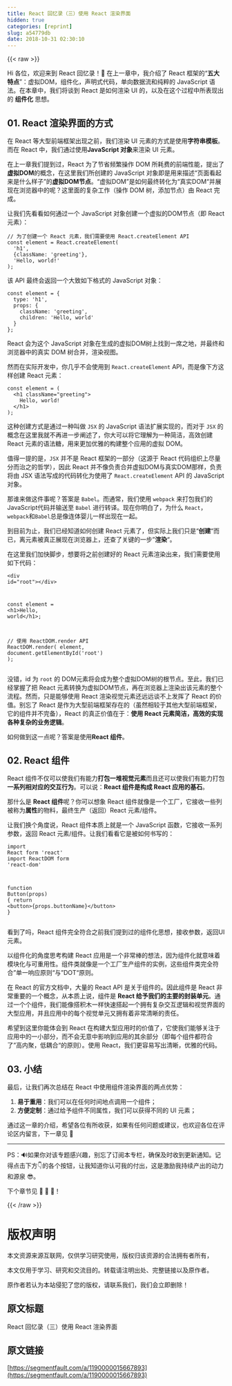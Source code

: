 ```yaml
---
title: React 回忆录（三）使用 React 渲染界面
hidden: true
categories: [reprint]
slug: a54779db
date: 2018-10-31 02:30:10
---
```


{{< raw >}}
<p>Hi &#x5404;&#x4F4D;&#xFF0C;&#x6B22;&#x8FCE;&#x6765;&#x5230; React &#x56DE;&#x5FC6;&#x5F55;&#xFF01;&#x1F44B; &#x5728;&#x4E0A;&#x4E00;&#x7AE0;&#x4E2D;&#xFF0C;&#x6211;&#x4ECB;&#x7ECD;&#x4E86; React &#x6846;&#x67B6;&#x7684;&#x201C;<strong>&#x4E94;&#x5927;&#x7279;&#x70B9;</strong>&#x201D;&#xFF1A;&#x865A;&#x62DF;DOM&#xFF0C;&#x7EC4;&#x4EF6;&#x5316;&#xFF0C;&#x58F0;&#x660E;&#x5F0F;&#x4EE3;&#x7801;&#xFF0C;&#x5355;&#x5411;&#x6570;&#x636E;&#x6D41;&#x548C;&#x7EAF;&#x7CB9;&#x7684; JavaScript &#x8BED;&#x6CD5;&#x3002;&#x5728;&#x672C;&#x7AE0;&#x4E2D;&#xFF0C;&#x6211;&#x4EEC;&#x5C06;&#x8C08;&#x5230; React &#x662F;&#x5982;&#x4F55;&#x6E32;&#x67D3; UI &#x7684;&#xFF0C;&#x4EE5;&#x53CA;&#x5728;&#x8FD9;&#x4E2A;&#x8FC7;&#x7A0B;&#x4E2D;&#x6240;&#x8868;&#x73B0;&#x51FA;&#x7684; <strong>&#x7EC4;&#x4EF6;&#x5316;</strong> &#x601D;&#x60F3;&#x3002;</p><h2 id="articleHeader0">01. React &#x6E32;&#x67D3;&#x754C;&#x9762;&#x7684;&#x65B9;&#x5F0F;</h2><p>&#x5728; React &#x7B49;&#x5927;&#x578B;&#x524D;&#x7AEF;&#x6846;&#x67B6;&#x51FA;&#x73B0;&#x4E4B;&#x524D;&#xFF0C;&#x6211;&#x4EEC;&#x6E32;&#x67D3; UI &#x5143;&#x7D20;&#x7684;&#x65B9;&#x5F0F;&#x662F;&#x4F7F;&#x7528;<strong>&#x5B57;&#x7B26;&#x4E32;&#x6A21;&#x677F;</strong>&#x3002;&#x800C;&#x5728; React &#x4E2D;&#xFF0C;&#x6211;&#x4EEC;&#x901A;&#x8FC7;&#x4F7F;&#x7528;<strong>JavaScript &#x5BF9;&#x8C61;</strong>&#x6765;&#x6E32;&#x67D3; UI &#x5143;&#x7D20;&#x3002;</p><p>&#x5728;&#x4E0A;&#x4E00;&#x7AE0;&#x6211;&#x4EEC;&#x63D0;&#x5230;&#x8FC7;&#xFF0C;React &#x4E3A;&#x4E86;&#x8282;&#x7701;&#x9891;&#x7E41;&#x64CD;&#x4F5C; DOM &#x6240;&#x8017;&#x8D39;&#x7684;&#x524D;&#x7AEF;&#x6027;&#x80FD;&#xFF0C;&#x63D0;&#x51FA;&#x4E86;<strong>&#x865A;&#x62DF;DOM</strong>&#x7684;&#x6982;&#x5FF5;&#xFF0C;&#x5728;&#x8FD9;&#x91CC;&#x6211;&#x4EEC;&#x6240;&#x521B;&#x5EFA;&#x7684; JavaScript &#x5BF9;&#x8C61;&#x5373;&#x662F;&#x7528;&#x6765;&#x63CF;&#x8FF0;&#x201C;&#x9875;&#x9762;&#x770B;&#x8D77;&#x6765;&#x662F;&#x4EC0;&#x4E48;&#x6837;&#x5B50;&#x201D;&#x7684;<strong>&#x865A;&#x62DF;DOM&#x8282;&#x70B9;</strong>&#x3002;&#x201C;&#x865A;&#x62DF;DOM&#x201D;&#x662F;&#x5982;&#x4F55;&#x6700;&#x7EC8;&#x8F6C;&#x5316;&#x4E3A;&#x201C;&#x771F;&#x5B9E;DOM&#x201C;&#x5E76;&#x5C55;&#x73B0;&#x5728;&#x6D4F;&#x89C8;&#x5668;&#x4E2D;&#x7684;&#x5462;&#xFF1F;&#x8FD9;&#x91CC;&#x9762;&#x7684;&#x590D;&#x6742;&#x5DE5;&#x4F5C;&#xFF08;&#x64CD;&#x4F5C; DOM &#x6811;&#xFF0C;&#x6DFB;&#x52A0;&#x8282;&#x70B9;&#xFF09;&#x7531; React &#x5B8C;&#x6210;&#x3002;</p><p>&#x8BA9;&#x6211;&#x4EEC;&#x5148;&#x770B;&#x770B;&#x5982;&#x4F55;&#x901A;&#x8FC7;&#x4E00;&#x4E2A; JavaScript &#x5BF9;&#x8C61;&#x521B;&#x5EFA;&#x4E00;&#x4E2A;&#x865A;&#x62DF;&#x7684;DOM&#x8282;&#x70B9;&#xFF08;&#x5373; React &#x5143;&#x7D20;&#xFF09;&#xFF1A;</p><div class="widget-codetool" style="display:none"><div class="widget-codetool--inner"><span class="selectCode code-tool" data-toggle="tooltip" data-placement="top" title="" data-original-title="&#x5168;&#x9009;"></span> <span type="button" class="copyCode code-tool" data-toggle="tooltip" data-placement="top" data-clipboard-text="// &#x4E3A;&#x4E86;&#x521B;&#x5EFA;&#x4E00;&#x4E2A; React &#x5143;&#x7D20;&#xFF0C;&#x6211;&#x4EEC;&#x9700;&#x8981;&#x4F7F;&#x7528; React.createElement API
const element = React.createElement(
  &apos;h1&apos;,
  {className: &apos;greeting&apos;},
  &apos;Hello, world!&apos;
);" title="" data-original-title="&#x590D;&#x5236;"></span> <span type="button" class="saveToNote code-tool" data-toggle="tooltip" data-placement="top" title="" data-original-title="&#x653E;&#x8FDB;&#x7B14;&#x8BB0;"></span></div></div><pre class="hljs actionscript"><code><span class="hljs-comment">// &#x4E3A;&#x4E86;&#x521B;&#x5EFA;&#x4E00;&#x4E2A; React &#x5143;&#x7D20;&#xFF0C;&#x6211;&#x4EEC;&#x9700;&#x8981;&#x4F7F;&#x7528; React.createElement API</span>
<span class="hljs-keyword">const</span> element = React.createElement(
  <span class="hljs-string">&apos;h1&apos;</span>,
  {className: <span class="hljs-string">&apos;greeting&apos;</span>},
  <span class="hljs-string">&apos;Hello, world!&apos;</span>
);</code></pre><p>&#x8BE5; API &#x6700;&#x7EC8;&#x4F1A;&#x8FD4;&#x56DE;&#x4E00;&#x4E2A;&#x5927;&#x81F4;&#x5982;&#x4E0B;&#x683C;&#x5F0F;&#x7684; JavaScript &#x5BF9;&#x8C61;&#xFF1A;</p><div class="widget-codetool" style="display:none"><div class="widget-codetool--inner"><span class="selectCode code-tool" data-toggle="tooltip" data-placement="top" title="" data-original-title="&#x5168;&#x9009;"></span> <span type="button" class="copyCode code-tool" data-toggle="tooltip" data-placement="top" data-clipboard-text="const element = {
  type: &apos;h1&apos;,
  props: {
    className: &apos;greeting&apos;,
    children: &apos;Hello, world&apos;
  }
};" title="" data-original-title="&#x590D;&#x5236;"></span> <span type="button" class="saveToNote code-tool" data-toggle="tooltip" data-placement="top" title="" data-original-title="&#x653E;&#x8FDB;&#x7B14;&#x8BB0;"></span></div></div><pre class="hljs xquery"><code>const <span class="hljs-literal">element</span> = {
  type: <span class="hljs-string">&apos;h1&apos;</span>,
  props: {
    className: <span class="hljs-string">&apos;greeting&apos;</span>,
    children: <span class="hljs-string">&apos;Hello, world&apos;</span>
  }
};</code></pre><p>React &#x4F1A;&#x4E3A;&#x8FD9;&#x4E2A; JavaScript &#x5BF9;&#x8C61;&#x5728;&#x751F;&#x6210;&#x7684;&#x865A;&#x62DF;DOM&#x6811;&#x4E0A;&#x627E;&#x5230;&#x4E00;&#x5E2D;&#x4E4B;&#x5730;&#xFF0C;&#x5E76;&#x6700;&#x7EC8;&#x548C;&#x6D4F;&#x89C8;&#x5668;&#x4E2D;&#x7684;&#x771F;&#x5B9E; DOM &#x6811;&#x5408;&#x5E76;&#xFF0C;&#x6E32;&#x67D3;&#x89C6;&#x56FE;&#x3002;</p><p>&#x7136;&#x800C;&#x5728;&#x5B9E;&#x9645;&#x5F00;&#x53D1;&#x4E2D;&#xFF0C;&#x4F60;&#x51E0;&#x4E4E;&#x4E0D;&#x4F1A;&#x4F7F;&#x7528;&#x5230; <code>React.createElement</code> API&#xFF0C;&#x800C;&#x662F;&#x50CF;&#x4E0B;&#x65B9;&#x8FD9;&#x6837;&#x521B;&#x5EFA; React &#x5143;&#x7D20;&#xFF1A;</p><div class="widget-codetool" style="display:none"><div class="widget-codetool--inner"><span class="selectCode code-tool" data-toggle="tooltip" data-placement="top" title="" data-original-title="&#x5168;&#x9009;"></span> <span type="button" class="copyCode code-tool" data-toggle="tooltip" data-placement="top" data-clipboard-text="const element = (
  &lt;h1 className=&quot;greeting&quot;&gt;
    Hello, world!
  &lt;/h1&gt;
);" title="" data-original-title="&#x590D;&#x5236;"></span> <span type="button" class="saveToNote code-tool" data-toggle="tooltip" data-placement="top" title="" data-original-title="&#x653E;&#x8FDB;&#x7B14;&#x8BB0;"></span></div></div><pre class="hljs javascript"><code><span class="hljs-keyword">const</span> element = (
  <span class="xml"><span class="hljs-tag">&lt;<span class="hljs-name">h1</span> <span class="hljs-attr">className</span>=<span class="hljs-string">&quot;greeting&quot;</span>&gt;</span>
    Hello, world!
  <span class="hljs-tag">&lt;/<span class="hljs-name">h1</span>&gt;</span></span>
);</code></pre><p>&#x8FD9;&#x79CD;&#x521B;&#x5EFA;&#x65B9;&#x5F0F;&#x662F;&#x901A;&#x8FC7;&#x4E00;&#x79CD;&#x53EB;&#x505A; <code>JSX</code> &#x7684; JavaScript &#x8BED;&#x6CD5;&#x6269;&#x5C55;&#x5B9E;&#x73B0;&#x7684;&#xFF0C;&#x800C;&#x5BF9;&#x4E8E; <code>JSX</code> &#x7684;&#x6982;&#x5FF5;&#x5728;&#x8FD9;&#x91CC;&#x6211;&#x5C31;&#x4E0D;&#x518D;&#x8FDB;&#x4E00;&#x6B65;&#x9610;&#x8FF0;&#x4E86;&#xFF0C;&#x4F60;&#x5927;&#x53EF;&#x4EE5;&#x5C06;&#x5B83;&#x7406;&#x89E3;&#x4E3A;&#x4E00;&#x79CD;&#x7B80;&#x6D01;&#xFF0C;&#x9AD8;&#x6548;&#x521B;&#x5EFA; React &#x5143;&#x7D20;&#x7684;&#x8BED;&#x6CD5;&#x7CD6;&#xFF0C;&#x7528;&#x6765;&#x66F4;&#x52A0;&#x4F18;&#x96C5;&#x7684;&#x6784;&#x5EFA;&#x6574;&#x4E2A;&#x5E94;&#x7528;&#x7684;&#x865A;&#x62DF; DOM&#x3002;</p><p>&#x503C;&#x5F97;&#x4E00;&#x63D0;&#x7684;&#x662F;&#xFF0C;<code>JSX</code> &#x5E76;&#x4E0D;&#x662F; React &#x6846;&#x67B6;&#x7684;&#x4E00;&#x90E8;&#x5206;&#xFF08;&#x8FD9;&#x6E90;&#x4E8E; React &#x4EE3;&#x7801;&#x7EC4;&#x7EC7;&#x4E0A;&#x5C3D;&#x91CF;&#x5206;&#x800C;&#x6CBB;&#x4E4B;&#x7684;&#x54F2;&#x5B66;&#xFF09;&#xFF0C;&#x56E0;&#x6B64; React &#x5E76;&#x4E0D;&#x50CF;&#x8D1F;&#x8D23;&#x5408;&#x5E76;&#x865A;&#x62DF;DOM&#x4E0E;&#x771F;&#x5B9E;DOM&#x90A3;&#x6837;&#xFF0C;&#x8D1F;&#x8D23;&#x5C06;&#x7531; JSX &#x8BED;&#x6CD5;&#x5199;&#x6210;&#x7684;&#x4EE3;&#x7801;&#x8F6C;&#x5316;&#x4E3A;&#x4F7F;&#x7528;&#x4E86; <code>React.createElement</code> API &#x7684; JavaScript &#x5BF9;&#x8C61;&#x3002;</p><p>&#x90A3;&#x8C01;&#x6765;&#x505A;&#x8FD9;&#x4EF6;&#x4E8B;&#x5462;&#xFF1F;&#x7B54;&#x6848;&#x662F; <code>Babel</code>&#x3002;&#x800C;&#x901A;&#x5E38;&#xFF0C;&#x6211;&#x4EEC;&#x4F7F;&#x7528; <code>webpack</code> &#x6765;&#x6253;&#x5305;&#x6211;&#x4EEC;&#x7684; JavaScript&#x4EE3;&#x7801;&#x5E76;&#x8F93;&#x9001;&#x81F3; <code>Babel</code> &#x8FDB;&#x884C;&#x8F6C;&#x8BD1;&#x3002;&#x73B0;&#x5728;&#x4F60;&#x660E;&#x767D;&#x4E86;&#xFF0C;&#x4E3A;&#x4EC0;&#x4E48; <code>React</code>&#xFF0C;<code>webpack</code>&#x548C;<code>Babel</code>&#x603B;&#x662F;&#x50CF;&#x8FDE;&#x4F53;&#x5A74;&#x513F;&#x4E00;&#x6837;&#x51FA;&#x73B0;&#x5728;&#x4E00;&#x8D77;&#x3002;</p><p>&#x5230;&#x76EE;&#x524D;&#x4E3A;&#x6B62;&#xFF0C;&#x6211;&#x4EEC;&#x5DF2;&#x7ECF;&#x77E5;&#x9053;&#x5982;&#x4F55;&#x521B;&#x5EFA; React &#x5143;&#x7D20;&#x4E86;&#xFF0C;&#x4F46;&#x5B9E;&#x9645;&#x4E0A;&#x6211;&#x4EEC;&#x53EA;&#x662F;&#x201C;<strong>&#x521B;&#x5EFA;</strong>&#x201C;&#x800C;&#x5DF2;&#xFF0C;&#x79BB;&#x5143;&#x7D20;&#x88AB;&#x771F;&#x6B63;&#x5C55;&#x73B0;&#x5728;&#x6D4F;&#x89C8;&#x5668;&#x4E0A;&#xFF0C;&#x8FD8;&#x67E5;&#x4E86;&#x5173;&#x952E;&#x7684;&#x4E00;&#x6B65;&#x201D;<strong>&#x6E32;&#x67D3;</strong>&#x201C;&#x3002;</p><p>&#x5728;&#x8FD9;&#x91CC;&#x6211;&#x4EEC;&#x52A0;&#x5FEB;&#x811A;&#x6B65;&#xFF0C;&#x60F3;&#x8981;&#x5C06;&#x4E4B;&#x524D;&#x521B;&#x5EFA;&#x597D;&#x7684; React &#x5143;&#x7D20;&#x6E32;&#x67D3;&#x51FA;&#x6765;&#xFF0C;&#x6211;&#x4EEC;&#x9700;&#x8981;&#x4F7F;&#x7528;&#x5982;&#x4E0B;&#x4EE3;&#x7801;&#xFF1A;</p><div class="widget-codetool" style="display:none"><div class="widget-codetool--inner"><span class="selectCode code-tool" data-toggle="tooltip" data-placement="top" title="" data-original-title="&#x5168;&#x9009;"></span> <span type="button" class="copyCode code-tool" data-toggle="tooltip" data-placement="top" data-clipboard-text="&lt;div id=&quot;root&quot;&gt;&lt;/div&gt;

const element = &lt;h1&gt;Hello, world&lt;/h1&gt;;

// &#x4F7F;&#x7528; ReactDOM.render API
ReactDOM.render(
  element,
  document.getElementById(&apos;root&apos;)
);" title="" data-original-title="&#x590D;&#x5236;"></span> <span type="button" class="saveToNote code-tool" data-toggle="tooltip" data-placement="top" title="" data-original-title="&#x653E;&#x8FDB;&#x7B14;&#x8BB0;"></span></div></div><pre class="hljs javascript"><code>&lt;div id=<span class="hljs-string">&quot;root&quot;</span>&gt;<span class="xml"><span class="hljs-tag">&lt;/<span class="hljs-name">div</span>&gt;</span></span>

<span class="hljs-keyword">const</span> element = <span class="xml"><span class="hljs-tag">&lt;<span class="hljs-name">h1</span>&gt;</span>Hello, world<span class="hljs-tag">&lt;/<span class="hljs-name">h1</span>&gt;</span></span>;

<span class="hljs-comment">// &#x4F7F;&#x7528; ReactDOM.render API</span>
ReactDOM.render(
  element,
  <span class="hljs-built_in">document</span>.getElementById(<span class="hljs-string">&apos;root&apos;</span>)
);</code></pre><p>&#x6CA1;&#x9519;&#xFF0C;id &#x4E3A; <code>root</code> &#x7684; DOM&#x5143;&#x7D20;&#x5C06;&#x4F1A;&#x6210;&#x4E3A;&#x6574;&#x4E2A;&#x865A;&#x62DF;DOM&#x6811;&#x7684;&#x6839;&#x8282;&#x70B9;&#x3002;&#x81F3;&#x6B64;&#xFF0C;&#x6211;&#x4EEC;&#x5DF2;&#x7ECF;&#x638C;&#x63E1;&#x4E86;&#x628A; React &#x5143;&#x7D20;&#x8F6C;&#x6362;&#x4E3A;&#x865A;&#x62DF;DOM&#x8282;&#x70B9;&#xFF0C;&#x518D;&#x5728;&#x6D4F;&#x89C8;&#x5668;&#x4E0A;&#x6E32;&#x67D3;&#x51FA;&#x8BE5;&#x5143;&#x7D20;&#x7684;&#x6574;&#x4E2A;&#x6D41;&#x7A0B;&#x3002;&#x7136;&#x800C;&#xFF0C;&#x53EA;&#x662F;&#x80FD;&#x591F;&#x4F7F;&#x7528; React &#x6E32;&#x67D3;&#x89C6;&#x89C9;&#x5143;&#x7D20;&#x8FD8;&#x8FDC;&#x8FDC;&#x8C08;&#x4E0D;&#x4E0A;&#x53D1;&#x6325;&#x4E86; React &#x7684;&#x4EF7;&#x503C;&#x3002;&#x522B;&#x5FD8;&#x4E86; React &#x662F;&#x4F5C;&#x4E3A;&#x5927;&#x578B;&#x524D;&#x7AEF;&#x6846;&#x67B6;&#x5B58;&#x5728;&#x7684;&#xFF08;&#x867D;&#x7136;&#x76F8;&#x8F83;&#x4E8E;&#x5176;&#x4ED6;&#x5927;&#x578B;&#x524D;&#x7AEF;&#x6846;&#x67B6;&#xFF0C;&#x5B83;&#x7684;&#x7EC4;&#x4EF6;&#x5E76;&#x4E0D;&#x5B8C;&#x5907;&#xFF09;&#xFF0C;React &#x7684;&#x771F;&#x6B63;&#x4EF7;&#x503C;&#x5728;&#x4E8E;&#xFF1A;<strong>&#x4F7F;&#x7528; React &#x5143;&#x7D20;&#x7B80;&#x6D01;&#xFF0C;&#x9AD8;&#x6548;&#x7684;&#x5B9E;&#x73B0;&#x5404;&#x79CD;&#x590D;&#x6742;&#x7684;&#x4E1A;&#x52A1;&#x903B;&#x8F91;</strong>&#x3002;</p><p>&#x5982;&#x4F55;&#x505A;&#x5230;&#x8FD9;&#x4E00;&#x70B9;&#x5462;&#xFF1F;&#x7B54;&#x6848;&#x662F;&#x4F7F;&#x7528;<strong>React &#x7EC4;&#x4EF6;</strong>&#x3002;</p><h2 id="articleHeader1">02. React &#x7EC4;&#x4EF6;</h2><p>React &#x7EC4;&#x4EF6;&#x4E0D;&#x4EC5;&#x53EF;&#x4EE5;&#x4F7F;&#x6211;&#x4EEC;&#x6709;&#x80FD;&#x529B;<strong>&#x6253;&#x5305;&#x4E00;&#x5806;&#x89C6;&#x89C9;&#x5143;&#x7D20;</strong>&#x800C;&#x4E14;&#x8FD8;&#x53EF;&#x4EE5;&#x4F7F;&#x6211;&#x4EEC;&#x6709;&#x80FD;&#x529B;&#x6253;&#x5305;<strong>&#x4E00;&#x7CFB;&#x5217;&#x76F8;&#x5BF9;&#x5E94;&#x7684;&#x4EA4;&#x4E92;&#x884C;&#x4E3A;</strong>&#x3002;&#x53EF;&#x4EE5;&#x8BF4;&#xFF1A;<strong>React &#x7EC4;&#x4EF6;&#x662F;&#x6784;&#x6210; React &#x5E94;&#x7528;&#x7684;&#x57FA;&#x77F3;</strong>&#x3002;</p><p>&#x90A3;&#x4EC0;&#x4E48;&#x662F; <strong>React &#x7EC4;&#x4EF6;</strong>&#x5462;&#xFF1F;&#x4F60;&#x53EF;&#x4EE5;&#x60F3;&#x8C61; React &#x7EC4;&#x4EF6;&#x5C31;&#x50CF;&#x662F;&#x4E00;&#x4E2A;&#x5DE5;&#x5382;&#xFF0C;&#x5B83;&#x63A5;&#x6536;&#x4E00;&#x4E9B;&#x5217;&#x88AB;&#x79F0;&#x4E3A;<strong>&#x5C5E;&#x6027;</strong>&#x7684;&#x7269;&#x6599;&#xFF0C;&#x6700;&#x7EC8;&#x751F;&#x4EA7;&#xFF08;&#x8FD4;&#x56DE;&#xFF09;React &#x5143;&#x7D20;/&#x7EC4;&#x4EF6;&#x3002;</p><p>&#x8BA9;&#x6211;&#x4EEC;&#x6362;&#x4E2A;&#x89D2;&#x5EA6;&#x8BF4;&#xFF0C;React &#x7EC4;&#x4EF6;&#x672C;&#x8D28;&#x4E0A;&#x5C31;&#x662F;&#x4E00;&#x4E2A; JavaScript &#x51FD;&#x6570;&#xFF0C;&#x5B83;&#x63A5;&#x6536;&#x4E00;&#x7CFB;&#x5217;&#x53C2;&#x6570;&#xFF0C;&#x8FD4;&#x56DE; React &#x5143;&#x7D20;/&#x7EC4;&#x4EF6;&#x3002;&#x8BA9;&#x6211;&#x4EEC;&#x770B;&#x770B;&#x5B83;&#x662F;&#x88AB;&#x5982;&#x4F55;&#x4E66;&#x5199;&#x7684;&#xFF1A;</p><div class="widget-codetool" style="display:none"><div class="widget-codetool--inner"><span class="selectCode code-tool" data-toggle="tooltip" data-placement="top" title="" data-original-title="&#x5168;&#x9009;"></span> <span type="button" class="copyCode code-tool" data-toggle="tooltip" data-placement="top" data-clipboard-text="import React form &apos;react&apos;
import ReactDOM form &apos;react-dom&apos;

function Button(props) {
    return &lt;button&gt;{props.buttonName}&lt;/button&gt;
}" title="" data-original-title="&#x590D;&#x5236;"></span> <span type="button" class="saveToNote code-tool" data-toggle="tooltip" data-placement="top" title="" data-original-title="&#x653E;&#x8FDB;&#x7B14;&#x8BB0;"></span></div></div><pre class="hljs javascript"><code><span class="hljs-keyword">import</span> React form <span class="hljs-string">&apos;react&apos;</span>
<span class="hljs-keyword">import</span> ReactDOM form <span class="hljs-string">&apos;react-dom&apos;</span>

<span class="hljs-function"><span class="hljs-keyword">function</span> <span class="hljs-title">Button</span>(<span class="hljs-params">props</span>) </span>{
    <span class="hljs-keyword">return</span> <span class="xml"><span class="hljs-tag">&lt;<span class="hljs-name">button</span>&gt;</span>{props.buttonName}<span class="hljs-tag">&lt;/<span class="hljs-name">button</span>&gt;</span></span>
}</code></pre><p>&#x770B;&#x5230;&#x4E86;&#x5417;&#xFF0C;React &#x7EC4;&#x4EF6;&#x5B8C;&#x5168;&#x7B26;&#x5408;&#x4E4B;&#x524D;&#x6211;&#x4EEC;&#x63D0;&#x5230;&#x8FC7;&#x7684;&#x7EC4;&#x4EF6;&#x5316;&#x601D;&#x60F3;&#xFF0C;&#x63A5;&#x6536;&#x53C2;&#x6570;&#xFF0C;&#x8FD4;&#x56DE;UI&#x5143;&#x7D20;&#x3002;</p><p>&#x4EE5;&#x7EC4;&#x4EF6;&#x5316;&#x7684;&#x89D2;&#x5EA6;&#x601D;&#x8003;&#x6784;&#x5EFA; React &#x5E94;&#x7528;&#x662F;&#x4E00;&#x4E2A;&#x975E;&#x5E38;&#x68D2;&#x7684;&#x60F3;&#x6CD5;&#xFF0C;&#x56E0;&#x4E3A;&#x7EC4;&#x4EF6;&#x5316;&#x5C31;&#x610F;&#x5473;&#x7740;&#x6A21;&#x5757;&#x5316;&#x4E0E;&#x53EF;&#x91CD;&#x7528;&#x6027;&#x3002;&#x7EC4;&#x4EF6;&#x7C7B;&#x5C31;&#x50CF;&#x662F;&#x4E00;&#x4E2A;&#x5DE5;&#x5382;&#x751F;&#x4EA7;&#x7EC4;&#x4EF6;&#x7684;&#x5B9E;&#x4F8B;&#xFF0C;&#x8FD9;&#x4E9B;&#x7EC4;&#x4EF6;&#x7C7B;&#x5B8C;&#x5168;&#x7B26;&#x5408;&#x201D;&#x5355;&#x4E00;&#x54CD;&#x5E94;&#x539F;&#x5219;&#x201C;&#x4E0E;&#x201D;DOT&#x201C;&#x539F;&#x5219;&#x3002;</p><p>&#x5728; React &#x7684;&#x5B98;&#x65B9;&#x6587;&#x6863;&#x4E2D;&#xFF0C;&#x5927;&#x91CF;&#x7684; React API &#x662F;&#x5173;&#x4E8E;&#x7EC4;&#x4EF6;&#x7684;&#x3002;&#x56E0;&#x6B64;&#x7EC4;&#x4EF6;&#x662F; React &#x975E;&#x5E38;&#x91CD;&#x8981;&#x7684;&#x4E00;&#x4E2A;&#x6982;&#x5FF5;&#xFF0C;&#x4ECE;&#x672C;&#x8D28;&#x4E0A;&#x8BF4;&#xFF0C;&#x7EC4;&#x4EF6;&#x662F; <strong>React &#x7ED9;&#x4E88;&#x6211;&#x4EEC;&#x7684;&#x4E3B;&#x8981;&#x7684;&#x5C01;&#x88C5;&#x5355;&#x5143;</strong>&#x3002;&#x901A;&#x8FC7;&#x4E00;&#x4E2A;&#x4E2A;&#x7EC4;&#x4EF6;&#xFF0C;&#x6211;&#x4EEC;&#x80FD;&#x50CF;&#x642D;&#x79EF;&#x6728;&#x4E00;&#x6837;&#x5FEB;&#x901F;&#x642D;&#x8D77;&#x4E00;&#x4E2A;&#x62E5;&#x6709;&#x590D;&#x6742;&#x4EA4;&#x4E92;&#x903B;&#x8F91;&#x548C;&#x89C6;&#x89C9;&#x754C;&#x9762;&#x7684;&#x5927;&#x578B;&#x5E94;&#x7528;&#xFF0C;&#x5E76;&#x4E14;&#x5E94;&#x7528;&#x4E2D;&#x7684;&#x6BCF;&#x4E2A;&#x89C6;&#x89C9;&#x5355;&#x5143;&#x53C8;&#x62E5;&#x6709;&#x7740;&#x975E;&#x5E38;&#x6E05;&#x6670;&#x7684;&#x8D23;&#x4EFB;&#x3002;</p><p>&#x5E0C;&#x671B;&#x5230;&#x8FD9;&#x91CC;&#x4F60;&#x80FD;&#x4F53;&#x4F1A;&#x5230; React &#x5728;&#x6784;&#x5EFA;&#x5927;&#x578B;&#x5E94;&#x7528;&#x65F6;&#x7684;&#x4EF7;&#x503C;&#x4E86;&#xFF0C;&#x5B83;&#x4F7F;&#x6211;&#x4EEC;&#x80FD;&#x591F;&#x5173;&#x6CE8;&#x4E8E;&#x5E94;&#x7528;&#x4E2D;&#x7684;&#x4E00;&#x5C0F;&#x90E8;&#x5206;&#xFF0C;&#x800C;&#x4E0D;&#x4F1A;&#x65E0;&#x610F;&#x4E2D;&#x5F71;&#x54CD;&#x5230;&#x5E94;&#x7528;&#x7684;&#x5176;&#x4F59;&#x90E8;&#x5206;&#xFF08;&#x5373;&#x6BCF;&#x4E2A;&#x7EC4;&#x4EF6;&#x90FD;&#x7B26;&#x5408;&#x4E86;&#x201D;&#x9AD8;&#x5185;&#x805A;&#xFF0C;&#x4F4E;&#x8026;&#x5408;&#x201C;&#x7684;&#x539F;&#x5219;&#xFF09;&#x3002;&#x4F7F;&#x7528; React&#xFF0C;&#x6211;&#x4EEC;&#x66F4;&#x5BB9;&#x6613;&#x5199;&#x51FA;&#x6E05;&#x6670;&#xFF0C;&#x4F18;&#x96C5;&#x7684;&#x4EE3;&#x7801;&#x3002;</p><h2 id="articleHeader2">03. &#x5C0F;&#x7ED3;</h2><p>&#x6700;&#x540E;&#xFF0C;&#x8BA9;&#x6211;&#x4EEC;&#x518D;&#x6B21;&#x603B;&#x7ED3;&#x5728; React &#x4E2D;&#x4F7F;&#x7528;&#x7EC4;&#x4EF6;&#x6E32;&#x67D3;&#x754C;&#x9762;&#x7684;&#x4E24;&#x70B9;&#x4F18;&#x52BF;&#xFF1A;</p><ol><li><strong>&#x6613;&#x4E8E;&#x91CD;&#x7528;</strong>&#xFF1A;&#x6211;&#x4EEC;&#x53EF;&#x4EE5;&#x5728;&#x4EFB;&#x4F55;&#x65F6;&#x95F4;&#x5730;&#x70B9;&#x8C03;&#x7528;&#x4E00;&#x4E2A;&#x7EC4;&#x4EF6;&#xFF1B;</li><li><strong>&#x65B9;&#x4FBF;&#x5B9A;&#x5236;</strong>&#xFF1A;&#x901A;&#x8FC7;&#x7ED9;&#x4E88;&#x7EC4;&#x4EF6;&#x4E0D;&#x540C;&#x5C5E;&#x6027;&#xFF0C;&#x6211;&#x4EEC;&#x53EF;&#x4EE5;&#x83B7;&#x5F97;&#x4E0D;&#x540C;&#x7684; UI &#x5143;&#x7D20;&#xFF1B;</li></ol><p>&#x901A;&#x8FC7;&#x8FD9;&#x4E00;&#x7AE0;&#x7684;&#x4ECB;&#x7ECD;&#xFF0C;&#x5E0C;&#x671B;&#x5404;&#x4F4D;&#x6709;&#x6240;&#x6536;&#x83B7;&#xFF0C;&#x5982;&#x679C;&#x6709;&#x4EFB;&#x4F55;&#x95EE;&#x9898;&#x6216;&#x5EFA;&#x8BAE;&#xFF0C;&#x4E5F;&#x6B22;&#x8FCE;&#x5404;&#x4F4D;&#x5728;&#x8BC4;&#x8BBA;&#x533A;&#x5185;&#x7559;&#x8A00;&#xFF0C;&#x4E0B;&#x4E00;&#x7AE0;&#x89C1; &#x1F64C;</p><hr><p>PS&#xFF1A;&#x1F50A;&#x5982;&#x679C;&#x4F60;&#x5BF9;&#x8BE5;&#x4E13;&#x9898;&#x611F;&#x5174;&#x8DA3;&#xFF0C;&#x522B;&#x5FD8;&#x4E86;&#x8BA2;&#x9605;&#x672C;&#x4E13;&#x680F;&#xFF0C;&#x786E;&#x4FDD;&#x53CA;&#x65F6;&#x6536;&#x5230;&#x66F4;&#x65B0;&#x901A;&#x77E5;&#x3002;&#x8BB0;&#x5F97;&#x70B9;&#x51FB;&#x4E0B;&#x65B9;&#x1F447;&#x7684;&#x5404;&#x4E2A;&#x6309;&#x94AE;&#xFF0C;&#x8BA9;&#x6211;&#x77E5;&#x9053;&#x4F60;&#x8BA4;&#x53EF;&#x6211;&#x7684;&#x4ED8;&#x51FA;&#xFF0C;&#x8FD9;&#x662F;&#x6FC0;&#x52B1;&#x6211;&#x6301;&#x7EED;&#x4EA7;&#x51FA;&#x7684;&#x52A8;&#x529B;&#x548C;&#x6E90;&#x6CC9; &#x1F60E;&#x3002;</p><p>&#x4E0B;&#x4E2A;&#x7AE0;&#x8282;&#x89C1; &#x1F389; &#x1F64C; &#x1F44B;&#xFF01;</p>
{{< /raw >}}

# 版权声明
本文资源来源互联网，仅供学习研究使用，版权归该资源的合法拥有者所有，

本文仅用于学习、研究和交流目的。转载请注明出处、完整链接以及原作者。 

原作者若认为本站侵犯了您的版权，请联系我们，我们会立即删除！

## 原文标题
React 回忆录（三）使用 React 渲染界面

## 原文链接
[https://segmentfault.com/a/1190000015667893](https://segmentfault.com/a/1190000015667893)


